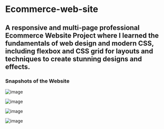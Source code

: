 # Ecommerce-web-site
## A responsive and multi-page professional Ecommerce Website Project where I learned the fundamentals of web design and modern CSS, including flexbox and CSS grid for layouts and techniques to create stunning designs and effects.

### Snapshots of the Website
![image](https://github.com/AshishBhosle17/Ecommerce-web-site/assets/140106733/1ad51292-4a92-46d6-b9c1-5d4eaee538df)

![image](https://github.com/AshishBhosle17/Ecommerce-web-site/assets/140106733/602b2d7c-3444-428d-b2e3-797097f7a84f)

![image](https://github.com/AshishBhosle17/Ecommerce-web-site/assets/140106733/a1976541-d26b-47bc-9d1b-c5e85976d479)

![image](https://github.com/AshishBhosle17/Ecommerce-web-site/assets/140106733/2015e38c-b095-457a-8373-8c2f846d4536)
